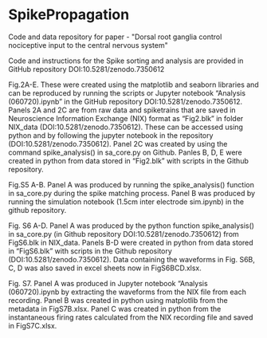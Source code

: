 # SpikePropagation
Code and data repository for paper - "Dorsal root ganglia control nociceptive input to the central nervous system"


Code and instructions for the Spike sorting and analysis are provided in GitHub repository DOI:10.5281/zenodo.7350612

Fig.2A-E. These were created using the matplotlib and seaborn libraries and can be reproduced by running the scripts or Jupyter notebook “Analysis (060720).ipynb” in the GitHub repository DOI:10.5281/zenodo.7350612. Panels 2A and 2C are from raw data and spiketrains that are saved in Neuroscience Information Exchange (NIX) format as “Fig2.blk” in folder NIX_data (DOI:10.5281/zenodo.7350612). These can be accessed using python and by following the jupyter notebook in the repository (DOI:10.5281/zenodo.7350612). Panel 2C was created by using the command  spike_analysis() in sa_core.py on Github. Panles B, D, E were created in python from data stored in “Fig2.blk”  with scripts in the Github repository.

Fig.S5 A-B. Panel A was produced by running the spike_analysis() function in sa_core.py during the spike matching process. Panel B was produced by running the simulation notebook (1.5cm inter electrode sim.ipynb) in the github repository.

Fig. S6 A-D. Panel A was produced by the python function spike_analysis() in sa_core.py (in Github repository DOI:10.5281/zenodo.7350612) from FigS6.blk in NIX_data. Panels B-D were created in python from data stored in “FigS6.blk” with scripts in the Github repository (DOI:10.5281/zenodo.7350612). Data containing the waveforms in Fig. S6B, C, D  was also saved in excel sheets now in FigS6BCD.xlsx.

Fig. S7. Panel A was produced in Jupyter notebook “Analysis (060720).ipynb by extracting the waveforms from the NIX file from each recording. Panel B was created in python using matplotlib from the metadata in FigS7B.xlsx. Panel C was created in python from the instantaneous firing rates calculated from the NIX recording file and saved in FigS7C.xlsx.